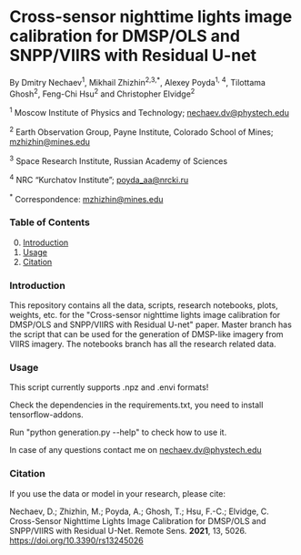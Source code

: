 # Cross-sensor nighttime lights image calibration for DMSP/OLS and SNPP/VIIRS with Residual U-net

By Dmitry Nechaev<sup>1</sup>, Mikhail Zhizhin<sup>2,3,*</sup>, Alexey Poyda<sup>1, 4</sup>, Tilottama Ghosh<sup>2</sup>, Feng-Chi Hsu<sup>2</sup> and Christopher Elvidge<sup>2</sup>

<sup>1</sup>	Moscow Institute of Physics and Technology; nechaev.dv@phystech.edu

<sup>2</sup>	Earth Observation Group, Payne Institute, Colorado School of Mines; mzhizhin@mines.edu

<sup>3</sup>	Space Research Institute, Russian Academy of Sciences

<sup>4</sup>	NRC “Kurchatov Institute”; poyda_aa@nrcki.ru

<sup>*</sup>	Correspondence: mzhizhin@mines.edu

### Table of Contents

0. [Introduction](#Introduction)
1. [Usage](##Usage)
2. [Citation](##Citation)

### Introduction

This repository contains all the data, scripts, research notebooks, plots, weights, etc. for the "Cross-sensor nighttime lights image calibration for DMSP/OLS and SNPP/VIIRS with Residual U-net" paper. Master branch has the script that can be used for the generation of DMSP-like imagery from VIIRS imagery. The notebooks branch has all the research related data.

### Usage
This script currently supports .npz and .envi formats!

Check the dependencies in the requirements.txt, you need to install tensorflow-addons.

Run "python generation.py --help" to check how to use it.

In case of any questions contact me on nechaev.dv@phystech.edu

### Citation
If you use the data or model in your research, please cite:

Nechaev, D.; Zhizhin, M.; Poyda, A.; Ghosh, T.; Hsu, F.-C.; Elvidge, C. Cross-Sensor Nighttime Lights Image Calibration for DMSP/OLS and SNPP/VIIRS with Residual U-Net. Remote Sens. **2021**, 13, 5026. https://doi.org/10.3390/rs13245026


